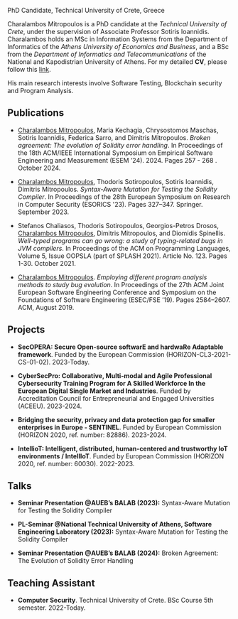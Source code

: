 PhD Candidate, Technical University of Crete, Greece

Charalambos Mitropoulos is a PhD candidate at the _<a href="https://www.tuc.gr/en/home" style="text-decoration: none; color: inherit;">Technical University of Crete</a>_, under the supervision of Associate Professor Sotiris Ioannidis. Charalambos holds an MSc in Information Systems from the Department of Informatics of the _<a href="https://www.aueb.gr/" style="text-decoration: none; color: inherit;">Athens University of Economics and Business</a>_, and a BSc from the _<a href="https://www.di.uoa.gr/" style="text-decoration: none; color: inherit;">Department of Informatics and Telecommunications</a>_ of the National and Kapodistrian University of Athens. For my detailed **CV**, please follow this [link](./CHAMITRO_CV.pdf).

His main research interests involve Software Testing, Blockchain security and Program Analysis.

## Publications

- <u>Charalambos Mitropoulos</u>, Maria Kechagia, Chrysostomos Maschas, Sotiris Ioannidis, Federica Sarro, and Dimitris Mitropoulos. *<a href="https://dl.acm.org/doi/10.1145/3674805.3686686" style="text-decoration: none; color: inherit;">Broken agreement: The evolution of Solidity error handling</a>*. In Proceedings of the 18th ACM/IEEE International Symposium on Empirical Software Engineering and Measurement (ESEM ’24). 2024. Pages 257 - 268 . October 2024. 

- <u>Charalambos Mitropoulos</u>, Thodoris Sotiropoulos, Sotiris Ioannidis, Dimitris Mitropoulos. *<a href="https://link.springer.com/chapter/10.1007/978-3-031-51479-1_17" style="text-decoration: none; color: inherit;">Syntax-Aware Mutation for Testing the Solidity Compiler</a>*. In Proceedings of the 28th European Symposium on Research in Computer Security (ESORICS '23). Pages 327–347. Springer. September 2023.

- Stefanos Chaliasos, Thodoris Sotiropoulos, Georgios-Petros Drosos, <u>Charalambos Mitropoulos</u>, Dimitris Mitropoulos, and Diomidis Spinellis. *<a href="https://dl.acm.org/doi/pdf/10.1145/3485500" style="text-decoration: none; color: inherit;">Well-typed programs can go wrong: a study of typing-related bugs in JVM compilers</a>*. In Proceedings of the ACM on Programming Languages, Volume 5, Issue OOPSLA (part of SPLASH 2021). Article No. 123. Pages 1-30. October 2021.

- <u>Charalambos Mitropoulos</u>. *<a href="https://dl.acm.org/doi/abs/10.1145/3338906.3342489" style="text-decoration: none; color: inherit;">Employing different program analysis methods to study bug evolution</a>*. In Proceedings of the 27th ACM Joint European Software Engineering Conference and Symposium on the Foundations of Software Engineering (ESEC/FSE ’19). Pages 2584–2607. ACM, August 2019.


## Projects

- **<a href="https://secopera.eu/" style="text-decoration: none; color: inherit;">SecOPERA: Secure Open-source softwarE and hardwaRe Adaptable framework</a>**. Funded by the European Commission (HORIZON-CL3-2021-CS-01-02). 2023-Today.

- **<a href="https://www.cybersecpro-project.eu/" style="text-decoration: none; color: inherit;">CyberSecPro: Collaborative, Multi-modal and Agile Professional Cybersecurity Training Program for A Skilled Workforce In the European Digital Single Market and Industries</a>**. Funded by Accreditation Council for Entrepreneurial and Engaged Universities (ACEEU). 2023-2024.

- **<a href="https://sentinel-project.eu//" style="text-decoration: none; color: inherit;">Bridging the security, privacy and data protection gap for smaller enterprises in Europe - SENTINEL</a>**. Funded by European Commission (HORIZON 2020, ref. number: 82886). 2023-2024.

- **<a href="https://intelliot.eu/" style="text-decoration: none; color: inherit;">IntellioT: Intelligent, distributed, human-centered and trustworthy IoT environments / IntellIoT</a>**. Funded by European Commission (HORIZON 2020, ref. number: 60030). 2022-2023.

## Talks

- **Seminar Presentation @AUEB’s BALAB (2023):** Syntax-Aware Mutation for Testing the Solidity Compiler

- **PL-Seminar @National Technical University of Athens, Software Engineering Laboratory (2023):** Syntax-Aware Mutation for Testing the Solidity Compiler

- **Seminar Presentation @AUEB’s BALAB (2024):** Broken Agreement: The Evolution of Solidity Error Handling

## Teaching Assistant

- **Computer Security**. Technical University of Crete. BSc Course 5th semester. 2022-Today.
